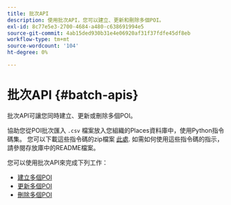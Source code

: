 ```yaml
---
title: 批次API
description: 使用批次API，您可以建立、更新和刪除多個POI。
exl-id: 8c77e5e3-2700-4684-a480-c638691994e5
source-git-commit: 4ab15ded930b31e4e06920af31f37fdfe45df8eb
workflow-type: tm+mt
source-wordcount: '104'
ht-degree: 0%

---
```


# 批次API {#batch-apis}

批次API可讓您同時建立、更新或刪除多個POI。

協助您從POI批次匯入 `.csv` 檔案放入您組織的Places資料庫中，使用Python指令碼集。 您可以下載這些指令碼的zip檔案 [此處](https://github.com/adobe/places-scripts). 如需如何使用這些指令碼的指示，請參閱存放庫中的README檔案。

您可以使用批次API來完成下列工作：

* [建立多個POI](/help/web-service-api/api-usage/manage-pois/batch-apis/create-multiple-pois.md)
* [更新多個POI](/help/web-service-api/api-usage/manage-pois/batch-apis/update-multiple-pois.md)
* [刪除多個POI](/help/web-service-api/api-usage/manage-pois/batch-apis/delete-multiple-pois.md)
